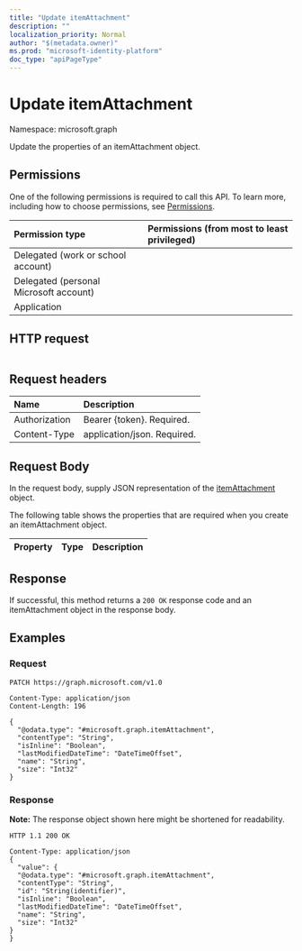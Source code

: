 ```yaml
---
title: "Update itemAttachment"
description: ""
localization_priority: Normal
author: "$(metadata.owner)"
ms.prod: "microsoft-identity-platform"
doc_type: "apiPageType"
---
```


# Update itemAttachment

Namespace: microsoft.graph

Update the properties of an itemAttachment object.

## Permissions

One of the following permissions is required to call this API. To learn more, including how to choose permissions, see [Permissions](/graph/permissions-reference).

| Permission type                        | Permissions (from most to least privileged) |
| :------------------------------------- | :------------------------------------------ |
| Delegated (work or school account)     |                                             |
| Delegated (personal Microsoft account) |                                             |
| Application                            |                                             |

## HTTP request

<!-- {
  "blockType": "ignored"
}
-->

```http

```

## Request headers

| Name          | Description                 |
| :------------ | :-------------------------- |
| Authorization | Bearer {token}. Required.   |
| Content-Type  | application/json. Required. |

## Request Body

In the request body, supply JSON representation of the [itemAttachment](../resources/-itemattachment.md) object.

<!-- Actions and Functions -->

<!-- CRUD Methods -->

The following table shows the properties that are required when you create an itemAttachment object.

| Property | Type | Description |
| :------- | :--- | :---------- |

## Response

If successful, this method returns a `200 OK` response code and an itemAttachment object in the response body.

## Examples

### Request

<!-- {
  "blockType": "request",
  "name": "update_itemattachment"
}
-->

```http
PATCH https://graph.microsoft.com/v1.0

Content-Type: application/json
Content-Length: 196

{
  "@odata.type": "#microsoft.graph.itemAttachment",
  "contentType": "String",
  "isInline": "Boolean",
  "lastModifiedDateTime": "DateTimeOffset",
  "name": "String",
  "size": "Int32"
}

```

### Response

**Note:** The response object shown here might be shortened for readability.

<!-- {
  "blockType": "response",
  "truncated": true,
  "@odata.type": "Microsoft.OutlookServices.itemAttachment"
}
-->

```http
HTTP 1.1 200 OK

Content-Type: application/json
{
  "value": {
  "@odata.type": "#microsoft.graph.itemAttachment",
  "contentType": "String",
  "id": "String(identifier)",
  "isInline": "Boolean",
  "lastModifiedDateTime": "DateTimeOffset",
  "name": "String",
  "size": "Int32"
}
}

```
